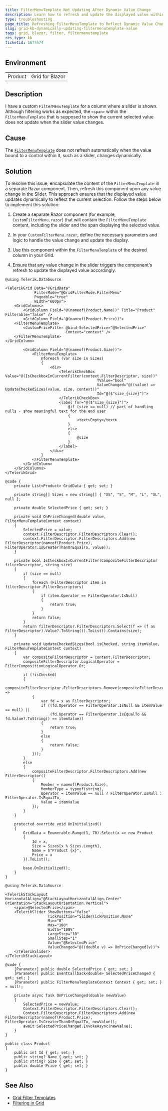 ```yaml
---
title: FilterMenuTemplate Not Updating After Dynamic Value Change
description: Learn how to refresh and update the displayed value within a FilterMenuTemplate when its value changes dynamically in Grid for Blazor.
type: troubleshooting
page_title: Refreshing FilterMenuTemplate to Reflect Dynamic Value Changes in Blazor Grid
slug: grid-kb-dynamically-updating-filtermenutemplate-value
tags: grid, blazor, filter, filtermenutemplate
res_type: kb
ticketid: 1677674
---
```


## Environment

<table>
	<tbody>
		<tr>
			<td>Product</td>
			<td>Grid for Blazor</td>
		</tr>
	</tbody>
</table>

## Description

I have a custom `FilterMenuTemplate` for a column where a slider is shown. Although filtering works as expected, the `<span>` within the `FilterMenuTemplate` that is supposed to show the current selected value does not update when the slider value changes.

## Cause

The [`FilterMenuTemplate`](slug:grid-templates-filter#filter-menu-template) does not refresh automatically when the value bound to a control within it, such as a slider, changes dynamically.

## Solution

To resolve this issue, encapsulate the content of the `FilterMenuTemplate` in a separate Razor component. Then, refresh this component upon any value change in the Slider. This approach ensures that the displayed value updates dynamically to reflect the current selection. Follow the steps below to implement this solution:

1. Create a separate Razor component (for example, `CustomFilterMenu.razor`) that will contain the `FilterMenuTemplate` content, including the slider and the span displaying the selected value.

2. In your `CustomFilterMenu.razor`, define the necessary parameters and logic to handle the value change and update the display.

3. Use this component within the `FilterMenuTemplate` of the desired column in your Grid.

4. Ensure that any value change in the slider triggers the component's refresh to update the displayed value accordingly.

`````RAZOR
@using Telerik.DataSource

<TelerikGrid Data="@GridData"
             FilterMode="@GridFilterMode.FilterMenu"
             Pageable="true"
             Width="600px">
    <GridColumns>
        <GridColumn Field="@(nameof(Product.Name))" Title="Product" Filterable="false" />
        <GridColumn Field="@(nameof(Product.Price))">
    <FilterMenuTemplate>
        <CustomPriceFilter @bind-SelectedPrice="@SelectedPrice"
                           Context="context" />
    </FilterMenuTemplate>
</GridColumn>

        <GridColumn Field="@(nameof(Product.Size))">
            <FilterMenuTemplate>
                @foreach (var size in Sizes)
                {
                    <div>
                        <TelerikCheckBox Value="@(IsCheckboxInCurrentFilter(context.FilterDescriptor, size))"
                                         TValue="bool"
                                         ValueChanged="@((value) => UpdateCheckedSizes(value, size, context))"
                                         Id="@($"size_{size}")">
                        </TelerikCheckBox>
                        <label for="@($"size_{size}")">
                            @if (size == null) // part of handling nulls - show meaningful text for the end user
                            {
                                <text>Empty</text>
                            }
                            else
                            {
                                @size
                            }
                        </label>
                    </div>
                }
            </FilterMenuTemplate>
        </GridColumn>
    </GridColumns>
</TelerikGrid>

@code {
    private List<Product> GridData { get; set; }

    private string[] Sizes = new string[] { "XS", "S", "M", "L", "XL", null };

    private double SelectedPrice { get; set; }

    private void OnPriceChanged(double value, FilterMenuTemplateContext context)
    {
        SelectedPrice = value;
        context.FilterDescriptor.FilterDescriptors.Clear();
        context.FilterDescriptor.FilterDescriptors.Add(new FilterDescriptor(nameof(Product.Price), FilterOperator.IsGreaterThanOrEqualTo, value));
    }

    private bool IsCheckboxInCurrentFilter(CompositeFilterDescriptor filterDescriptor, string size)
    {
        if (size == null)
        {
            foreach (FilterDescriptor item in filterDescriptor.FilterDescriptors)
            {
                if (item.Operator == FilterOperator.IsNull)
                {
                    return true;
                }
            }
            return false;
        }
        return filterDescriptor.FilterDescriptors.Select(f => (f as FilterDescriptor).Value?.ToString()).ToList().Contains(size);
    }

    private void UpdateCheckedSizes(bool isChecked, string itemValue, FilterMenuTemplateContext context)
    {
        var compositeFilterDescriptor = context.FilterDescriptor;
        compositeFilterDescriptor.LogicalOperator = FilterCompositionLogicalOperator.Or;

        if (!isChecked)
        {
            compositeFilterDescriptor.FilterDescriptors.Remove(compositeFilterDescriptor.FilterDescriptors.First(x =>
            {
                var fd = x as FilterDescriptor;
                if ((fd.Operator == FilterOperator.IsNull && itemValue == null) ||
                    (fd.Operator == FilterOperator.IsEqualTo && fd.Value?.ToString() == itemValue))
                {
                    return true;
                }
                else
                {
                    return false;
                }
            }));
        }
        else
        {
            compositeFilterDescriptor.FilterDescriptors.Add(new FilterDescriptor()
            {
                Member = nameof(Product.Size),
                MemberType = typeof(string),
                Operator = itemValue == null ? FilterOperator.IsNull : FilterOperator.IsEqualTo,
                Value = itemValue
            });
        }
    }

    protected override void OnInitialized()
    {
        GridData = Enumerable.Range(1, 70).Select(x => new Product
        {
            Id = x,
            Size = Sizes[x % Sizes.Length],
            Name = $"Product {x}",
            Price = x
        }).ToList();

        base.OnInitialized();
    }
}
`````
`````RAZOR CustomPriceFilter.razor
@using Telerik.DataSource

<TelerikStackLayout HorizontalAlign="@StackLayoutHorizontalAlign.Center" Orientation="StackLayoutOrientation.Vertical">
    <span>@SelectedPrice</span>
    <TelerikSlider ShowButtons="false"
                   TickPosition="SliderTickPosition.None"
                   Min="0"
                   Max="100"
                   Width="100%"
                   LargeStep="10"
                   SmallStep="1"
                   Value="@SelectedPrice"
                   ValueChanged="@((double v) => OnPriceChanged(v))">
    </TelerikSlider>
</TelerikStackLayout>

@code {
    [Parameter] public double SelectedPrice { get; set; }
    [Parameter] public EventCallback<double> SelectedPriceChanged { get; set; }
    [Parameter] public FilterMenuTemplateContext Context { get; set; } = null!;

    private async Task OnPriceChanged(double newValue)
    {
        SelectedPrice = newValue;
        Context.FilterDescriptor.FilterDescriptors.Clear();
        Context.FilterDescriptor.FilterDescriptors.Add(new FilterDescriptor(nameof(Product.Price), FilterOperator.IsGreaterThanOrEqualTo, newValue));
        await SelectedPriceChanged.InvokeAsync(newValue);
    }
}
`````
`````RAZOR Product.cs
public class Product
{
    public int Id { get; set; }
    public string? Name { get; set; }
    public string? Size { get; set; }
    public double Price { get; set; }
}
`````
## See Also

- [Grid Filter Templates](slug:grid-templates-filter)
- [Filtering in Grid](slug:components/grid/filtering)

